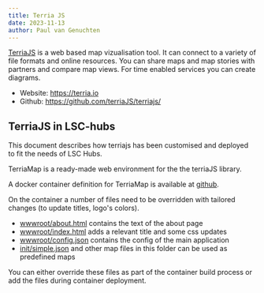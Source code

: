 ```yaml
---
title: Terria JS
date: 2023-11-13
author: Paul van Genuchten
---
```


[TerriaJS](https://terria.io) is a web based map vizualisation tool. It can connect to a variety of file formats and online resources. You can share maps and map stories with partners and compare map views. For time enabled services you can create diagrams.

- Website: <https://terria.io>
- Github: <https://github.com/terriaJS/terriajs/>

## TerriaJS in LSC-hubs

This document describes how terriajs has been customised and deployed to fit the needs of LSC Hubs. 

TerriaMap is a ready-made web environment for the the terriaJS library.

A docker container definition for TerriaMap is available at [github](https://github.com/TerriaJS/TerriaMap/blob/main/Dockerfile).

On the container a number of files need to be overridden with tailored changes (to update titles, logo's colors).

- [wwwroot/about.html](https://github.com/TerriaJS/TerriaMap/blob/main/wwwroot/about.html) contains the text of the about page
- [wwwroot/index.html](https://github.com/TerriaJS/TerriaMap/blob/main/wwwroot/index.html) adds a relevant title and some css updates
- [wwwroot/config.json](https://github.com/TerriaJS/TerriaMap/blob/main/wwwroot/config.json) contains the config of the main application
- [init/simple.json](https://github.com/TerriaJS/TerriaMap/blob/main/wwwroot/init/simple.json) and other map files in this folder can be used as predefined maps

You can either override these files as part of the container build process or add the files during container deployment.
